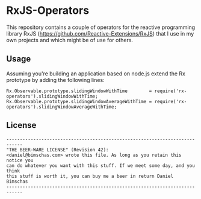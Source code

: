 # RxJS-Operators

This repository contains a couple of operators for the reactive programming library RxJS (https://github.com/Reactive-Extensions/RxJS)
that I use in my own projects and which might be of use for others.

## Usage

Assuming you're building an application based on node.js extend the Rx prototype by adding the following lines:

```
Rx.Observable.prototype.slidingWindowWithTime        = require('rx-operators').slidingWindowWithTime;
Rx.Observable.prototype.slidingWindowAverageWithTime = require('rx-operators').slidingWindowAverageWithTime;
```

## License

```
----------------------------------------------------------------------------
"THE BEER-WARE LICENSE" (Revision 42):
<daniel@bimschas.com> wrote this file. As long as you retain this notice you
can do whatever you want with this stuff. If we meet some day, and you think
this stuff is worth it, you can buy me a beer in return Daniel Bimschas
----------------------------------------------------------------------------
```